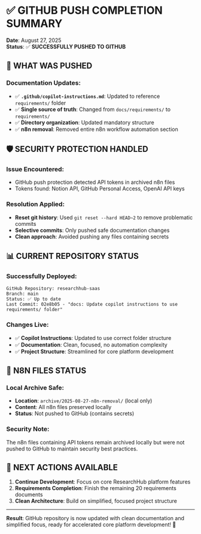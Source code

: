 # ✅ GITHUB PUSH COMPLETION SUMMARY

**Date**: August 27, 2025  
**Status**: ✅ **SUCCESSFULLY PUSHED TO GITHUB**

## 🎯 **WHAT WAS PUSHED**

### **Documentation Updates:**
- ✅ **`.github/copilot-instructions.md`**: Updated to reference `requirements/` folder
- ✅ **Single source of truth**: Changed from `docs/requirements/` to `requirements/`
- ✅ **Directory organization**: Updated mandatory structure
- ✅ **n8n removal**: Removed entire n8n workflow automation section

## 🛡️ **SECURITY PROTECTION HANDLED**

### **Issue Encountered:**
- GitHub push protection detected API tokens in archived n8n files
- Tokens found: Notion API, GitHub Personal Access, OpenAI API keys

### **Resolution Applied:**
- **Reset git history**: Used `git reset --hard HEAD~2` to remove problematic commits
- **Selective commits**: Only pushed safe documentation changes
- **Clean approach**: Avoided pushing any files containing secrets

## 📊 **CURRENT REPOSITORY STATUS**

### **Successfully Deployed:**
```
GitHub Repository: researchhub-saas
Branch: main
Status: ✅ Up to date
Last Commit: 02e8b05 - "docs: Update copilot instructions to use requirements/ folder"
```

### **Changes Live:**
- ✅ **Copilot Instructions**: Updated to use correct folder structure
- ✅ **Documentation**: Clean, focused, no automation complexity
- ✅ **Project Structure**: Streamlined for core platform development

## 🚧 **N8N FILES STATUS**

### **Local Archive Safe:**
- **Location**: `archive/2025-08-27-n8n-removal/` (local only)
- **Content**: All n8n files preserved locally
- **Status**: Not pushed to GitHub (contains secrets)

### **Security Note:**
The n8n files containing API tokens remain archived locally but were not pushed to GitHub to maintain security best practices.

## 🚀 **NEXT ACTIONS AVAILABLE**

1. **Continue Development**: Focus on core ResearchHub platform features
2. **Requirements Completion**: Finish the remaining 20 requirements documents
3. **Clean Architecture**: Build on simplified, focused project structure

---

**Result**: GitHub repository is now updated with clean documentation and simplified focus, ready for accelerated core platform development! 🎉
